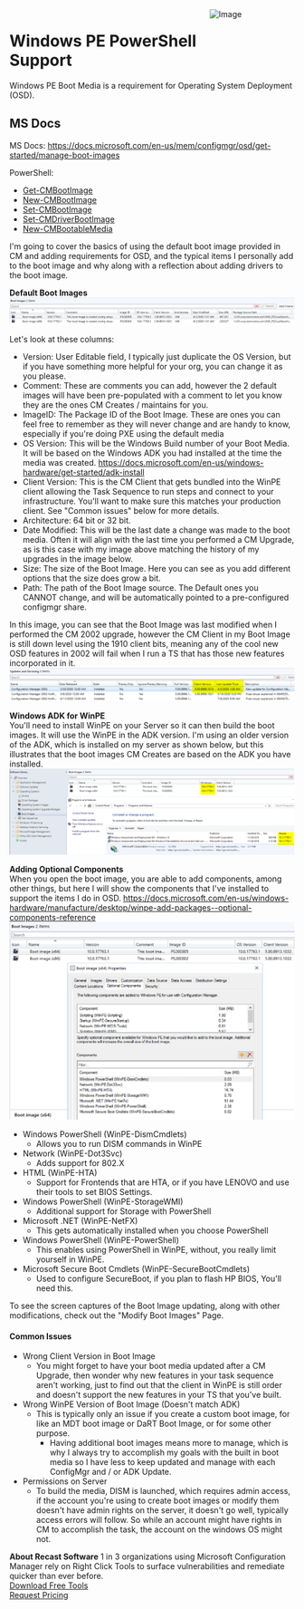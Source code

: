 <img style="float: right;" src="https://www.recastsoftware.com/wp-content/uploads/2021/10/Recast-Logo-Dark_Horizontal.svg"  alt="Image" height="43" width="150">

# Windows PE PowerShell Support

Windows PE Boot Media is a requirement for Operating System Deployment (OSD).

## MS Docs

MS Docs: <https://docs.microsoft.com/en-us/mem/configmgr/osd/get-started/manage-boot-images>

PowerShell:

- [Get-CMBootImage](https://docs.microsoft.com/en-us/powershell/module/configurationmanager/Get-CMBootImage?view=sccm-ps)
- [New-CMBootImage](https://docs.microsoft.com/en-us/powershell/module/configurationmanager/New-CMBootImage?view=sccm-ps)
- [Set-CMBootImage](https://docs.microsoft.com/en-us/powershell/module/configurationmanager/Set-CMBootImage?view=sccm-ps)
- [Set-CMDriverBootImage](https://docs.microsoft.com/en-us/powershell/module/configurationmanager/Set-CMDriverBootImage?view=sccm-ps)
- [New-CMBootableMedia](https://docs.microsoft.com/en-us/powershell/module/configurationmanager/New-CMBootableMedia?view=sccm-ps)

I'm going to cover the basics of using the default boot image provided in CM and adding requirements for OSD, and the typical items I personally add to the boot image and why along with a reflection about adding drivers to the boot image.

**Default Boot Images**
![Run WinPE PS Support Image 1](media/WinPEPosh01.png)  

Let's look at these columns:

- Version:  User Editable field, I typically just duplicate the OS Version, but if you have something more helpful for your org, you can change it as you please.
- Comment: These are comments you can add, however the 2 default images will have been pre-populated with a comment to let you know they are the ones CM Creates / maintains for you.
- ImageID: The Package ID of the Boot Image.  These are ones you can feel free to remember as they will never change and are handy to know, especially if you're doing PXE using the default media
- OS Version: This will be the Windows Build number of your Boot Media.  It will be based on the Windows ADK you had installed at the time the media was created. <https://docs.microsoft.com/en-us/windows-hardware/get-started/adk-install>
- Client Version:  This is the CM Client that gets bundled into the WinPE client allowing the Task Sequence to run steps and connect to your infrastructure. You'll want to make sure this matches your production client.  See "Common issues" below for more details.
- Architecture: 64 bit or 32 bit.
- Date Modified: This will be the last date a change was made to the boot media.  Often it will align with the last time you performed a CM Upgrade, as is this case with my image above matching the history of my upgrades in the image below.
- Size: The size of the Boot Image.  Here you can see as you add different options that the size does grow a bit.
- Path: The path of the Boot Image source.  The Default ones you CANNOT change, and will be automatically pointed to a pre-configured configmgr share.

In this image, you can see that the Boot Image was last modified when I performed the CM 2002 upgrade, however the CM Client in my Boot Image is still down level using the 1910 client bits, meaning any of the cool new OSD features in 2002 will fail when I run a TS that has those new features incorporated in it.
![Run WinPE PS Support Image 2](media/WinPEPosh02.png)  

**Windows ADK for WinPE**  
You'll need to install WinPE on your Server so it can then build the boot images.  It will use the WinPE in the ADK version.  I'm using an older version of the ADK, which is installed on my server as shown below, but this illustrates that the boot images CM Creates are based on the ADK you have installed.
![Run WinPE PS Support Image 3](media/WinPEPosh03.png)  

**Adding Optional Components**  
When you open the boot image, you are able to add components, among other things, but  here I will show the components that I've installed to support the items I do in OSD. <https://docs.microsoft.com/en-us/windows-hardware/manufacture/desktop/winpe-add-packages--optional-components-reference>
![Run WinPE PS Support Image 4](media/WinPEPosh04.png)  

- Windows PowerShell (WinPE-DismCmdlets)
  - Allows you to run DISM commands in WinPE
- Network (WinPE-Dot3Svc)
  - Adds support for 802.X
- HTML (WinPE-HTA)
  - Support for Frontends that are HTA, or if you have LENOVO and use their tools to set BIOS Settings.
- Windows PowerShell (WinPE-StorageWMI)
  - Additional support for Storage with PowerShell
- Microsoft .NET (WinPE-NetFX)
  - This gets automatically installed when you choose PowerShell
- Windows PowerShell (WinPE-PowerShell)
  - This enables using PowerShell in WinPE, without, you really limit yourself in WinPE.
- Microsoft Secure Boot Cmdlets (WinPE-SecureBootCmdlets)
  - Used to configure SecureBoot, if you plan to flash HP BIOS, You'll need this.

To see the screen captures of the Boot Image updating, along with other modifications, check out the "Modify Boot Images" Page.

#### Common Issues

- Wrong Client Version in Boot Image
  - You might forget to have your boot media updated after a CM Upgrade, then wonder why new features in your task sequence aren't working, just to find out that the client in WinPE is still order and doesn't support the new features in your TS that you've built.
- Wrong WinPE Version of Boot Image (Doesn't match ADK)
  - This is typically only an issue if you create a custom boot image, for like an MDT boot image or DaRT Boot Image, or for some other purpose.  
    - Having additional boot images means more to manage, which is why I always try to accomplish my goals with the built in boot media so I have less to keep updated and manage with each ConfigMgr and / or ADK Update.
- Permissions on Server
  - To build the media, DISM is launched, which requires admin access, if the account you're using to create boot images or modify them doesn't have admin rights on the server, it doesn't go well, typically access errors will follow.  So while an account might have rights in CM to accomplish the task, the account on the windows OS might not.

**About Recast Software**
1 in 3 organizations using Microsoft Configuration Manager rely on Right Click Tools to surface vulnerabilities and remediate quicker than ever before.  
[Download Free Tools](https://www.recastsoftware.com/?utm_source=cmdocs&utm_medium=referral&utm_campaign=cmdocs#formarea)  
[Request Pricing](https://www.recastsoftware.com/pricing?utm_source=cmdocs&utm_medium=referral&utm_campaign=cmdocs)
